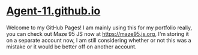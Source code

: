 # [Agent-11.github.io](https://Agent-11.github.io)
Welcome to my GitHub Pages! I am mainly using this for my portfolio really, you can check out Maze 95 JS now at https://maze95.js.org, I'm storing it on a separate account now, I am still considering whether or not this was a mistake or it would be better off on another account.
